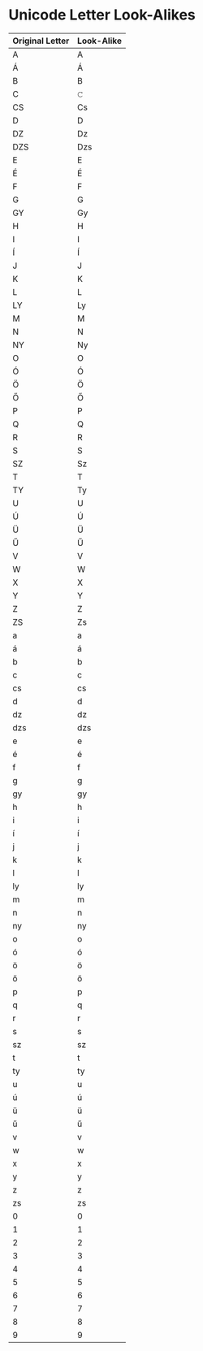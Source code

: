 # Unicode Letter Look-Alikes
Original Letter | Look-Alike
---             | ---
A | A              
Á | Á
B | B
C | 𝙲
CS| Cs
D | D 
DZ| Dz
DZS| Dzs
E | E
É | É
F | F 
G | G
GY| Gy 
H | H
I | I
Í | Í 
J | J 
K | K 
L | L 
LY| Ly 
M | M 
N | N 
NY| Ny 
O | O 
Ó | Ó 
Ö | Ö 
Ő | Ő 
P | P 
Q | Q 
R | R 
S | S 
SZ| Sz 
T | T 
TY| Ty 
U | U 
Ú | Ú 
Ü | Ü 
Ű | Ű 
V | V 
W | W 
X | X 
Y | Y 
Z | Z 
ZS| Zs
a | a 
á | á 
b | b 
c | c 
cs| cs 
d | d 
dz| dz 
dzs| dzs 
e | e 
é | é 
f | f 
g | g 
gy| gy 
h | h 
i | i 
í | í 
j | j 
k | k 
l | l 
ly| ly 
m | m 
n | n 
ny| ny 
o | o 
ó | ó 
ö | ö 
ő | ő 
p | p 
q | q 
r | r 
s | s 
sz| sz 
t | t 
ty| ty 
u | u 
ú | ú 
ü | ü 
ű | ű 
v | v 
w | w 
x | x 
y | y 
z | z 
zs| zs
0 | 0 
1 | 1 
2 | 2 
3 | 3 
4 | 4 
5 | 5 
6 | 6 
7 | 7 
8 | 8 
9 | 9